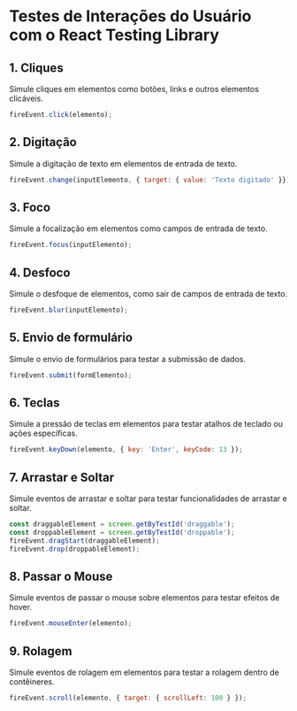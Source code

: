 # Testes de Interações do Usuário com o React Testing Library

## 1. Cliques

Simule cliques em elementos como botões, links e outros elementos clicáveis.

```javascript
fireEvent.click(elemento);
```

## 2. Digitação

Simule a digitação de texto em elementos de entrada de texto.

```javascript
fireEvent.change(inputElemento, { target: { value: 'Texto digitado' }});
```

## 3. Foco

Simule a focalização em elementos como campos de entrada de texto.

```javascript
fireEvent.focus(inputElemento);
```

## 4. Desfoco

Simule o desfoque de elementos, como sair de campos de entrada de texto.

```javascript
fireEvent.blur(inputElemento);
```

## 5. Envio de formulário

Simule o envio de formulários para testar a submissão de dados.

```javascript
fireEvent.submit(formElemento);
```

## 6. Teclas

Simule a pressão de teclas em elementos para testar atalhos de teclado ou ações específicas.

```javascript
fireEvent.keyDown(elemento, { key: 'Enter', keyCode: 13 });
```

## 7. Arrastar e Soltar

Simule eventos de arrastar e soltar para testar funcionalidades de arrastar e soltar.

```javascript
const draggableElement = screen.getByTestId('draggable');
const droppableElement = screen.getByTestId('droppable');
fireEvent.dragStart(draggableElement);
fireEvent.drop(droppableElement);
```

## 8. Passar o Mouse

Simule eventos de passar o mouse sobre elementos para testar efeitos de hover.

```javascript
fireEvent.mouseEnter(elemento);
```

## 9. Rolagem

Simule eventos de rolagem em elementos para testar a rolagem dentro de contêineres.

```javascript
fireEvent.scroll(elemento, { target: { scrollLeft: 100 } });
```